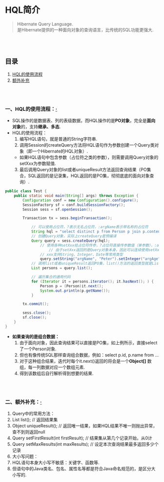 # HQL简介
> Hibernate Query Language.<br>
> 是Hibernate提供的一种面向对象的查询语言，比传统的SQL功能更强大.

<br><br>

## 目录
1. [HQL的使用流程]()
2. [额外补充]()

<br><br>

### 一、HQL的使用流程：[·](#目录)

- SQL操作的是数据表、列的表级数据，而HQL操作的是**PO对象**，完全是**面向对象**的，支持**继承、多态**.
- HQL的使用流程：
  1. 编写HQL语句，就是普通的String字符串.
  2. 调用Session的createQuery方法将HQL语句作为参数创建一个Query类对象（即一个Hibernate的HQL对象）.
    - 如果HQL语句中包含参数（占位符之类的参数），则需要调用Query对象的setXxx为参数赋值.
  3. 最后调用Query对象的list或者uniqueResult方法返回查询结果（PO集合，SQL返回的是记录集，HQL返回的是PO集，彻彻底底的面向对象查询）.

```java
public class Test {
	public static void main(String[] args) throws Exception {
		Configuration conf = new Configuration().configure();
		SessionFactory sf = conf.buildSessionFactory();
		Session sess = sf.openSession();

		Transaction tx = sess.beginTransaction();

			// 可以使用占位符，?表示无名占位符，:argName表示带名称的占位符
			String hql = "select distinct p from Person p join p.contents where p.name = :argName and p.age < :argAge";
			// 创建Query对象，实际上createQuery是预编译
			Query query = sess.createQuery(hql);
				// 使用各种setXxx给占位符传参，?占位符直接传参数值（单参数），:argName占位符先给出参数名在给出参数值
					// 由于setXxx返回的是Query对象本身，因此可以连续使用setXxx给多个占位符传参
				// xxx支持String、Integer、Date等常用类型
				query.setString("argName", "Peter").setInteger("argAge", 20);
			// 调用list或者uniqueResult返回PO集，list()方法的返回类型就是List，无类型的（无模板类型）！！
			List persons = query.list();

			// 遍历集合的通用代码
			for (Iterator it = persons.iterator(); it.hasNext(); ) {
				Person p = (Person)it.next();
				System.out.println(p.getName());
			}

		tx.commit();

		sess.close();
		sf.close();
	}
}
```

- **如果查询的是组合数据：**
  1. 由于面向对象，因此查询结果可以直接是PO集，如上例所示，直接select了一个Person对象.
  2. 但也有像传统SQL那样查询组合数据，例如：select p.id, p.name from ...
  3. 对于这种组合结果，迭代时每个it.next()返回的将会是一个**Object[]** 数组，每一列数据对应一个数组元素.
  4. 得到该数组后自行解析得到想要的结果.

<br><br>

### 二、额外补充：[·](#目录)
1. Query中的常用方法：
  1. List list();  // 返回结果集
  2. Object uniqueResult();  // 返回唯一结果，如果HQL结果不唯一则抛出异常，查不到则返回null
  3. Query setFirstResult(int firstResult);  // 结果集从第几个记录开始，从0计
  4. Query setMaxResults(int maxResults);  // 设定本次查询结果最多返回多少个记录
2. 大小写问题：
  1. HQL语句本身大小写不敏感：关键字、函数等.
  2. 但语句中的Java类名、包名、属性名等都是符合Java命名规范的，是区分大小写的.
